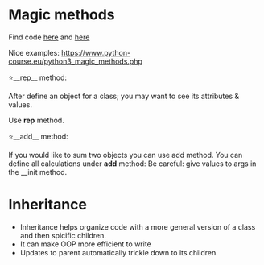 # Magic methods

Find code [here](https://github.com/pelinbalci/aws_ml_foundations/blob/master/OOP/codes/shirt_magic.py) and 
[here](https://github.com/pelinbalci/aws_ml_foundations/blob/master/OOP/code_gaussian_class/gaussian_with_magic.py)

Nice examples: https://www.python-course.eu/python3_magic_methods.php

⭐️__rep__ method: 

After define an object for a class; you may want to see its attributes & values. 

Use __rep__ method.
    

⭐️__add__ method: 

If you would like to sum two objects you can use add method. You can define all calculations under __add__ method:
Be careful: give values to args in the __init method. 

# Inheritance 

- Inheritance helps organize code with a more general version of a class and then spicific children. 
- It can make OOP more efficient to write
- Updates to parent automatically trickle down to its children. 

    
